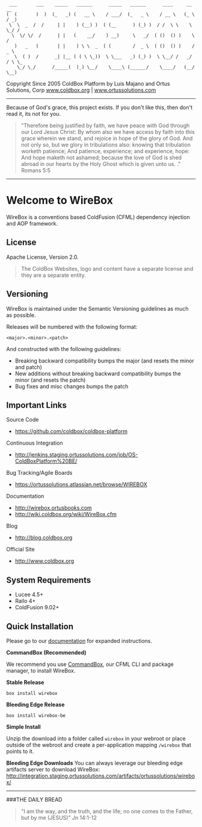 ﻿``` ___       ___    _____   ______      _____   ______      ____     __     __  (  (       )  )  (_   _) (   __ \    / ___/  (_   _ \    / __ \   (_ \   / _)  \  \  _  /  /     | |    ) (__) )  ( (__      ) (_) )  / /  \ \    \ \_/ /     \  \/ \/  /      | |   (    __/    ) __)     \   _/  ( ()  () )    \   /       )   _   (       | |    ) \ \  _  ( (        /  _ \  ( ()  () )    / _ \       \  ( )  /      _| |__ ( ( \ \_))  \ \___   _) (_) )  \ \__/ /   _/ / \ \_      \_/ \_/      /_____(  )_) \__/    \____\ (______/    \____/   (__/   \__) ```   Copyright Since 2005 ColdBox Platform by Luis Majano and Ortus Solutions, Corpwww.coldbox.org | www.ortussolutions.com----Because of God's grace, this project exists. If you don't like this, then don't read it, its not for you.>"Therefore being justified by faith, we have peace with God through our Lord Jesus Christ:By whom also we have access by faith into this grace wherein we stand, and rejoice in hope of the glory of God.And not only so, but we glory in tribulations also: knowing that tribulation worketh patience;And patience, experience; and experience, hope:And hope maketh not ashamed; because the love of God is shed abroad in our hearts by the Holy Ghost which is given unto us. ." Romans 5:5----# Welcome to WireBoxWireBox is a conventions based ColdFusion (CFML) dependency injection and AOP framework. ## LicenseApache License, Version 2.0.>The ColdBox Websites, logo and content have a separate license and they are a separate entity.## VersioningWireBox is maintained under the Semantic Versioning guidelines as much as possible.Releases will be numbered with the following format:```<major>.<minor>.<patch>```And constructed with the following guidelines:* Breaking backward compatibility bumps the major (and resets the minor and patch)* New additions without breaking backward compatibility bumps the minor (and resets the patch)* Bug fixes and misc changes bumps the patch## Important LinksSource Code- https://github.com/coldbox/coldbox-platformContinuous Integration- http://jenkins.staging.ortussolutions.com/job/OS-ColdBoxPlatform%20BE/Bug Tracking/Agile Boards- https://ortussolutions.atlassian.net/browse/WIREBOXDocumentation- http://wirebox.ortusbooks.com- http://wiki.coldbox.org/wiki/WireBox.cfmBlog- http://blog.coldbox.orgOfficial Site- http://www.coldbox.org## System Requirements- Lucee 4.5+- Railo 4+- ColdFusion 9.02+## Quick InstallationPlease go to our [documentation](http://wirebox.ortusbooks.com) for expanded instructions. **CommandBox (Recommended)**We recommend you use [CommandBox](http://www.ortussolutions.com/products/commandbox), our CFML CLI and package manager, to install WireBox.**Stable Release**`box install wirebox`**Bleeding Edge Release**`box install wirebox-be`**Simple Install**Unzip the download into a folder called `wirebox` in your webroot or place outside of the webroot and create a per-application mapping `/wirebox` that points to it.**Bleeding Edge Downloads**You can always leverage our bleeding edge artifacts server to download WireBox: http://integration.staging.ortussolutions.com/artifacts/ortussolutions/wirebox/--- ###THE DAILY BREAD > "I am the way, and the truth, and the life; no one comes to the Father, but by me (JESUS)" Jn 14:1-12